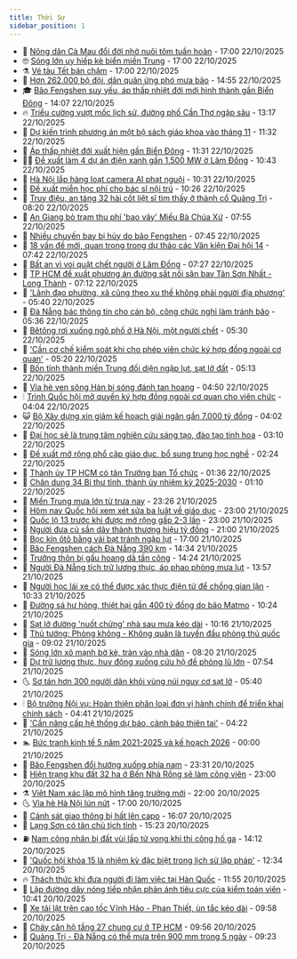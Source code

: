```yaml
---
title: Thời Sự
sidebar_position: 1
---
```


<!-- vnexpress-thoi-su:START -->
- 🦒 [Nông dân Cà Mau đổi đời nhờ nuôi tôm tuần hoàn](https://vnexpress.net/nong-dan-ca-mau-doi-doi-nho-nuoi-tom-tuan-hoan-4954558.html) - 17:00 22/10/2025
- 🤓 [Sóng lớn uy hiếp kè biển miền Trung](https://vnexpress.net/song-lon-uy-hiep-ke-bien-mien-trung-4954545.html) - 17:00 22/10/2025
- ⚗️ [Vé tàu Tết bán chậm](https://vnexpress.net/ve-tau-tet-ban-cham-4954393.html) - 17:00 22/10/2025
- 🌊 [Hơn 262.000 bộ đội, dân quân ứng phó mưa bão](https://vnexpress.net/hon-262-000-bo-doi-dan-quan-ung-pho-mua-bao-4954318.html) - 14:55 22/10/2025
- 🎓 [Bão Fengshen suy yếu, áp thấp nhiệt đới mới hình thành gần Biển Đông](https://vnexpress.net/bao-fengshen-suy-yeu-ap-thap-nhiet-doi-moi-hinh-thanh-gan-bien-dong-4954623.html) - 14:07 22/10/2025
- 🔥 [Triều cường vượt mốc lịch sử, đường phố Cần Thơ ngập sâu](https://vnexpress.net/trieu-cuong-vuot-moc-lich-su-duong-pho-can-tho-ngap-sau-4954617.html) - 13:17 22/10/2025
- 🦏 [Dự kiến trình phương án một bộ sách giáo khoa vào tháng 11](https://vnexpress.net/du-kien-trinh-phuong-an-mot-bo-sach-giao-khoa-vao-thang-11-4954576.html) - 11:32 22/10/2025
- 👺 [Áp thấp nhiệt đới xuất hiện gần Biển Đông](https://vnexpress.net/ap-thap-nhiet-doi-xuat-hien-gan-bien-dong-4954588.html) - 11:31 22/10/2025
- 🧑‍🏫 [Đề xuất làm 4 dự án điện xanh gần 1.500 MW ở Lâm Đồng](https://vnexpress.net/de-xuat-lam-4-du-an-dien-xanh-gan-1-500-mw-o-lam-dong-4954552.html) - 10:43 22/10/2025
- 🚦 [Hà Nội lắp hàng loạt camera AI phạt nguội](https://vnexpress.net/ha-noi-lap-hang-loat-camera-ai-phat-nguoi-4954528.html) - 10:31 22/10/2025
- 🎉 [Đề xuất miễn học phí cho bác sĩ nội trú](https://vnexpress.net/de-xuat-mien-hoc-phi-cho-bac-si-noi-tru-4954551.html) - 10:26 22/10/2025
- 🦒 [Truy điệu, an táng 32 hài cốt liệt sĩ tìm thấy ở thành cổ Quảng Trị](https://vnexpress.net/truy-dieu-an-tang-32-hai-cot-liet-si-tim-thay-o-thanh-co-quang-tri-4954405.html) - 08:20 22/10/2025
- 🤗 [An Giang bỏ trạm thu phí &#39;bao vây&#39; Miếu Bà Chúa Xứ](https://vnexpress.net/an-giang-bo-tram-thu-phi-bao-vay-mieu-ba-chua-xu-4954409.html) - 07:55 22/10/2025
- 💼 [Nhiều chuyến bay bị hủy do bão Fengshen](https://vnexpress.net/nhieu-chuyen-bay-bi-huy-do-bao-fengshen-4954449.html) - 07:45 22/10/2025
- 🤩 [18 vấn đề mới, quan trọng trong dự thảo các Văn kiện Đại hội 14](https://vnexpress.net/18-van-de-moi-quan-trong-trong-du-thao-cac-van-kien-dai-hoi-14-4954324.html) - 07:42 22/10/2025
- 🤡 [Bất an vì voi quật chết người ở Lâm Đồng](https://vnexpress.net/bat-an-vi-voi-quat-chet-nguoi-o-lam-dong-4954351.html) - 07:27 22/10/2025
- 💯 [TP HCM đề xuất phương án đường sắt nối sân bay Tân Sơn Nhất - Long Thành](https://vnexpress.net/tp-hcm-de-xuat-phuong-an-duong-sat-noi-san-bay-tan-son-nhat-long-thanh-4954429.html) - 07:12 22/10/2025
- 👺 [&#39;Lãnh đạo phường, xã cũng theo xu thế không phải người địa phương&#39;](https://vnexpress.net/lanh-dao-phuong-xa-cung-theo-xu-the-khong-phai-nguoi-dia-phuong-4954397.html) - 05:40 22/10/2025
- 🌮 [Đà Nẵng bác thông tin cho cán bộ, công chức nghỉ làm tránh bão](https://vnexpress.net/da-nang-bac-thong-tin-cho-can-bo-cong-chuc-nghi-lam-tranh-bao-4954404.html) - 05:36 22/10/2025
- 🥸 [Bêtông rơi xuống ngõ phố ở Hà Nội, một người chết](https://vnexpress.net/betong-roi-xuong-ngo-pho-o-ha-noi-mot-nguoi-chet-4954394.html) - 05:30 22/10/2025
- 🐻 [&#39;Cần cơ chế kiểm soát khi cho phép viên chức ký hợp đồng ngoài cơ quan&#39;](https://vnexpress.net/can-co-che-kiem-soat-khi-cho-phep-vien-chuc-ky-hop-dong-ngoai-co-quan-4954358.html) - 05:20 22/10/2025
- 👀 [Bốn tỉnh thành miền Trung đối diện ngập lụt, sạt lở đất](https://vnexpress.net/bon-tinh-thanh-mien-trung-doi-dien-ngap-lut-sat-lo-dat-4954355.html) - 05:13 22/10/2025
- 🤔 [Vỉa hè ven sông Hàn bị sóng đánh tan hoang](https://vnexpress.net/via-he-ven-song-han-bi-song-danh-tan-hoang-4954364.html) - 04:50 22/10/2025
- 🕯 [Trình Quốc hội mở quyền ký hợp đồng ngoài cơ quan cho viên chức](https://vnexpress.net/trinh-quoc-hoi-mo-quyen-ky-hop-dong-ngoai-co-quan-cho-vien-chuc-4954285.html) - 04:04 22/10/2025
- 😺 [Bộ Xây dựng xin giảm kế hoạch giải ngân gần 7.000 tỷ đồng](https://vnexpress.net/bo-xay-dung-xin-giam-ke-hoach-giai-ngan-gan-7-000-ty-dong-4954336.html) - 04:02 22/10/2025
- 🦆 [Đại học sẽ là trung tâm nghiên cứu sáng tạo, đào tạo tinh hoa](https://vnexpress.net/dai-hoc-se-la-trung-tam-nghien-cuu-sang-tao-dao-tao-tinh-hoa-4954273.html) - 03:10 22/10/2025
- 🧰 [Đề xuất mở rộng phổ cập giáo dục, bổ sung trung học nghề](https://vnexpress.net/de-xuat-mo-rong-pho-cap-giao-duc-bo-sung-trung-hoc-nghe-4954247.html) - 02:24 22/10/2025
- 🦍 [Thành ủy TP HCM có tân Trưởng ban Tổ chức](https://vnexpress.net/thanh-uy-tp-hcm-co-tan-truong-ban-to-chuc-4954234.html) - 01:36 22/10/2025
- 🧰 [Chân dung 34 Bí thư tỉnh, thành ủy nhiệm kỳ 2025-2030](https://vnexpress.net/chan-dung-34-bi-thu-tinh-thanh-uy-nhiem-ky-2025-2030-4947830.html) - 01:10 22/10/2025
- 💃 [Miền Trung mưa lớn từ trưa nay](https://vnexpress.net/mien-trung-mua-lon-tu-trua-nay-4954196.html) - 23:26 21/10/2025
- 🧰 [Hôm nay Quốc hội xem xét sửa ba luật về giáo dục](https://vnexpress.net/hom-nay-quoc-hoi-xem-xet-sua-ba-luat-ve-giao-duc-4954141.html) - 23:00 21/10/2025
- 🚀 [Quốc lộ 13 trước khi được mở rộng gấp 2-3 lần](https://vnexpress.net/quoc-lo-13-truoc-khi-duoc-mo-rong-gap-2-3-lan-4953871.html) - 23:00 21/10/2025
- 🎊 [Người đưa củ sắn dây thành thương hiệu tỷ đồng](https://vnexpress.net/nguoi-dua-cu-san-day-thanh-thuong-hieu-ty-dong-4953872.html) - 21:00 21/10/2025
- 🤭 [Bọc kín ôtô bằng vải bạt tránh ngập lụt](https://vnexpress.net/boc-kin-oto-bang-vai-bat-tranh-ngap-lut-4954172.html) - 17:00 21/10/2025
- 🤗 [Bão Fengshen cách Đà Nẵng 390 km](https://vnexpress.net/bao-fengshen-cach-da-nang-390-km-4954149.html) - 14:34 21/10/2025
- 🌈 [Trưởng thôn bị gấu hoang dã tấn công](https://vnexpress.net/truong-thon-bi-gau-hoang-da-tan-cong-4954153.html) - 14:24 21/10/2025
- 🦣 [Người Đà Nẵng tích trữ lương thực, áo phao phòng mưa lụt](https://vnexpress.net/nguoi-da-nang-tich-tru-luong-thuc-ao-phao-phong-mua-lut-4954145.html) - 13:57 21/10/2025
- 🎡 [Người học lái xe có thể được xác thực điện tử để chống gian lận](https://vnexpress.net/nguoi-hoc-lai-xe-co-the-duoc-xac-thuc-dien-tu-de-chong-gian-lan-4953887.html) - 10:33 21/10/2025
- 🦏 [Đường sá hư hỏng, thiệt hại gần 400 tỷ đồng do bão Matmo](https://vnexpress.net/duong-sa-hu-hong-thiet-hai-gan-400-ty-dong-do-bao-matmo-4953999.html) - 10:24 21/10/2025
- 🎊 [Sạt lở đường &#39;nuốt chửng&#39; nhà sau mưa kéo dài](https://vnexpress.net/sat-lo-duong-nuot-chung-nha-sau-mua-keo-dai-4954009.html) - 10:16 21/10/2025
- 🫶 [Thủ tướng: Phòng không - Không quân là tuyến đầu phòng thủ quốc gia](https://vnexpress.net/thu-tuong-phong-khong-khong-quan-la-tuyen-dau-phong-thu-quoc-gia-4953873.html) - 09:02 21/10/2025
- 🤔 [Sóng lớn xô mạnh bờ kè, tràn vào nhà dân](https://vnexpress.net/song-lon-xo-manh-bo-ke-tran-vao-nha-dan-4953969.html) - 08:20 21/10/2025
- 🤠 [Dự trữ lương thực, huy động xuồng cứu hộ đề phòng lũ lớn](https://vnexpress.net/du-tru-luong-thuc-huy-dong-xuong-cuu-ho-de-phong-lu-lon-4953900.html) - 07:54 21/10/2025
- 🌜 [Sơ tán hơn 300 người dân khỏi vùng núi nguy cơ sạt lở](https://vnexpress.net/so-tan-hon-300-nguoi-dan-khoi-vung-nui-nguy-co-sat-lo-4953919.html) - 05:40 21/10/2025
- 🕯 [Bộ trưởng Nội vụ: Hoàn thiện phân loại đơn vị hành chính để triển khai chính sách](https://vnexpress.net/bo-truong-noi-vu-hoan-thien-phan-loai-don-vi-hanh-chinh-de-trien-khai-chinh-sach-4953821.html) - 04:41 21/10/2025
- 🤔 [&#39;Cần nâng cấp hệ thống dự báo, cảnh báo thiên tai&#39;](https://vnexpress.net/can-nang-cap-he-thong-du-bao-canh-bao-thien-tai-4953835.html) - 04:22 21/10/2025
- 🏊 [Bức tranh kinh tế 5 năm 2021-2025 và kế hoạch 2026](https://vnexpress.net/buc-tranh-kinh-te-5-nam-2021-2025-va-ke-hoach-2026-4953758.html) - 00:00 21/10/2025
- 🌮 [Bão Fengshen đổi hướng xuống phía nam](https://vnexpress.net/bao-fengshen-doi-huong-va-suy-yeu-khi-vao-trung-trung-bo-4953749.html) - 23:31 20/10/2025
- 🫣 [Hiện trạng khu đất 32 ha ở Bến Nhà Rồng sẽ làm công viên](https://vnexpress.net/hien-trang-khu-dat-32-ha-o-ben-nha-rong-se-lam-cong-vien-4953692.html) - 23:00 20/10/2025
- ⚗️ [Việt Nam xác lập mô hình tăng trưởng mới](https://vnexpress.net/viet-nam-xac-lap-mo-hinh-tang-truong-moi-4952206.html) - 22:00 20/10/2025
- 🌜 [Vỉa hè Hà Nội lún nứt](https://vnexpress.net/via-he-ha-noi-lun-nut-4952548.html) - 17:00 20/10/2025
- 🌁 [Cảnh sát giao thông bị hất lên capo](https://vnexpress.net/canh-sat-giao-thong-bi-hat-len-capo-4953729.html) - 16:07 20/10/2025
- 🐲 [Lạng Sơn có tân chủ tịch tỉnh](https://vnexpress.net/lang-son-co-tan-chu-tich-tinh-4953719.html) - 15:23 20/10/2025
- ⛽️ [Nam công nhân bị đất vùi lấp tử vong khi thi công hố ga](https://vnexpress.net/nam-cong-nhan-bi-dat-vui-lap-tu-vong-khi-thi-cong-ho-ga-4953705.html) - 14:12 20/10/2025
- 🗽 [&#39;Quốc hội khóa 15 là nhiệm kỳ đặc biệt trong lịch sử lập pháp&#39;](https://vnexpress.net/quoc-hoi-khoa-15-la-nhiem-ky-dac-biet-trong-lich-su-lap-phap-4953436.html) - 12:34 20/10/2025
- 🔥 [Thách thức khi đưa người đi làm việc tại Hàn Quốc](https://vnexpress.net/thach-thuc-khi-dua-nguoi-di-lam-viec-tai-han-quoc-4953538.html) - 11:55 20/10/2025
- 💯 [Lập đường dây nóng tiếp nhận phản ánh tiêu cực của kiểm toán viên](https://vnexpress.net/lap-duong-day-nong-tiep-nhan-phan-anh-tieu-cuc-cua-kiem-toan-vien-4953642.html) - 10:41 20/10/2025
- 🦆 [Xe tải lật trên cao tốc Vĩnh Hảo - Phan Thiết, ùn tắc kéo dài](https://vnexpress.net/xe-tai-lat-gay-un-tac-cao-toc-vinh-hao-phan-thiet-4953625.html) - 09:58 20/10/2025
- 🫣 [Cháy căn hộ tầng 27 chung cư ở TP HCM](https://vnexpress.net/chay-can-ho-tang-27-chung-cu-o-tp-hcm-4953645.html) - 09:56 20/10/2025
- 🤡 [Quảng Trị - Đà Nẵng có thể mưa trên 900 mm trong 5 ngày](https://vnexpress.net/quang-tri-da-nang-co-the-mua-tren-900-mm-trong-5-ngay-4953582.html) - 09:23 20/10/2025<!-- vnexpress-thoi-su:END -->